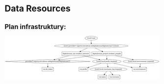 # Data Resources

## Plan infrastruktury:
![PNG GRAPH](/001_terraform_workflow/024_data_resources/digitalocean_example/graph.png "Przykład graficzny konfiguracji")